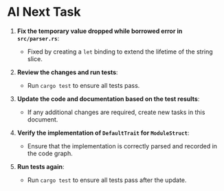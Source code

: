 
# AI Next Task

1. **Fix the temporary value dropped while borrowed error in `src/parser.rs`**:
   - Fixed by creating a `let` binding to extend the lifetime of the string slice.

2. **Review the changes and run tests**:
   - Run `cargo test` to ensure all tests pass.

3. **Update the code and documentation based on the test results**:
   - If any additional changes are required, create new tasks in this document.

4. **Verify the implementation of `DefaultTrait` for `ModuleStruct`**:
   - Ensure that the implementation is correctly parsed and recorded in the code graph.

5. **Run tests again**:
   - Run `cargo test` to ensure all tests pass after the update.
